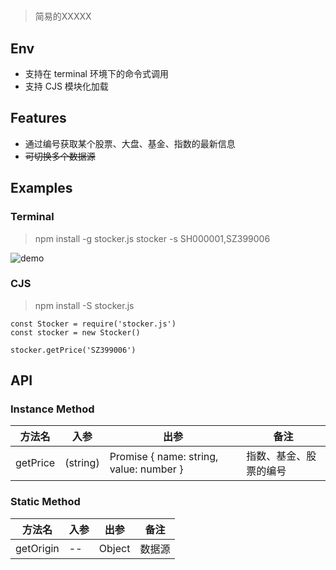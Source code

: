 #
> 简易的XXXXX

## Env
- 支持在 terminal 环境下的命令式调用
- 支持 CJS 模块化加载

## Features
- 通过编号获取某个股票、大盘、基金、指数的最新信息
- ~~可切换多个数据源~~

## Examples
### Terminal
> npm install -g stocker.js
> stocker -s SH000001,SZ399006

![demo](https://i.loli.net/2019/08/01/5d42e4a19304e57323.gif)


### CJS
> npm install -S stocker.js

```
const Stocker = require('stocker.js')
const stocker = new Stocker()

stocker.getPrice('SZ399006')
```

## API
### Instance Method
| 方法名 | 入参 | 出参 | 备注 |
| -- | -- | -- | -- |
| getPrice | (string) | Promise { name: string, value: number } | 指数、基金、股票的编号 |

### Static Method

| 方法名 | 入参 | 出参 | 备注 |
| -- | -- | -- | -- |
| getOrigin | -- | Object | 数据源 |

